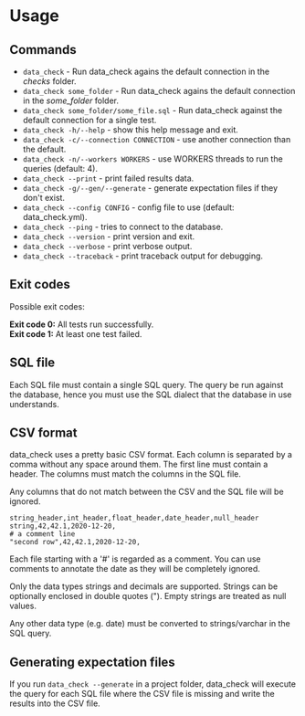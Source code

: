 # Usage

## Commands

* `data_check` - Run data_check agains the default connection in the _checks_ folder.
* `data_check some_folder` - Run data_check agains the default connection in the _some_folder_ folder.
* `data_check some_folder/some_file.sql` - Run data_check against the default connection for a single test.
* `data_check -h/--help` - show this help message and exit.
* `data_check -c/--connection CONNECTION` - use another connection than the default.
* `data_check -n/--workers WORKERS` - use WORKERS threads to run the queries (default: 4).
* `data_check --print` - print failed results data.
* `data_check -g/--gen/--generate` - generate expectation files if they don't exist.
* `data_check --config CONFIG` - config file to use (default: data_check.yml).
* `data_check --ping` - tries to connect to the database.
* `data_check --version` - print version and exit.
* `data_check --verbose` - print verbose output.
* `data_check --traceback` - print traceback output for debugging.

## Exit codes

Possible exit codes:

__Exit code 0:__ All tests run successfully.<br/>
__Exit code 1:__ At least one test failed.

## SQL file

Each SQL file must contain a single SQL query. The query be run against the database, hence you must use the SQL dialect that the database in use understands.

## CSV format

data_check uses a pretty basic CSV format. Each column is separated by a comma without any space around them.
The first line must contain a header. The columns must match the columns in the SQL file. 

Any columns that do not match between the CSV and the SQL file will be ignored.

```csv
string_header,int_header,float_header,date_header,null_header
string,42,42.1,2020-12-20,
# a comment line
"second row",42,42.1,2020-12-20,
```

Each file starting with a '#' is regarded as a comment. You can use comments to annotate the date as they will be completely ignored.

Only the data types strings and decimals are supported. Strings can be optionally enclosed in double quotes (").
Empty strings are treated as null values.

Any other data type (e.g. date) must be converted to strings/varchar in the SQL query.

## Generating expectation files

If you run `data_check --generate` in a project folder, data_check will execute the query for each SQL file where the CSV file is missing and write the results into the CSV file.
